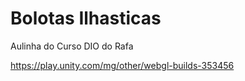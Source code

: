 # Bolotas Ilhasticas
 Aulinha do Curso DIO do Rafa

https://play.unity.com/mg/other/webgl-builds-353456